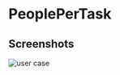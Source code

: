 
# PeoplePerTask





## Screenshots

![user case](https://i.ibb.co/7tW6JSN/Use-Case-Diagram1.png)

